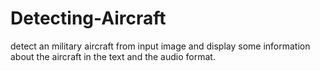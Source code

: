 # Detecting-Aircraft
detect an military aircraft from input image and display some information about the aircraft in the text and the audio format.
